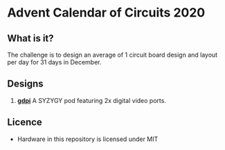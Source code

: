 # Advent Calendar of Circuits 2020 #

## What is it?
The challenge is to design an average of 1 circuit board design and layout per day for 31 days in December.

## Designs

  1. [__gdpi__](gpdi/) A SYZYGY pod featuring 2x digital video ports.

## Licence
 * Hardware in this repository is licensed under MIT
